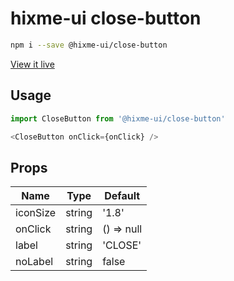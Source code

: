 # hixme-ui close-button

```bash
npm i --save @hixme-ui/close-button
```
[View it live](https://hixme.github.io/hixme-ui/close-button)

## Usage

```javascript
import CloseButton from '@hixme-ui/close-button'

<CloseButton onClick={onClick} />
```

## Props

| Name            | Type        | Default        |
|-----------------|-------------|----------------|
| iconSize        | string      | '1.8'          |
| onClick         | string      | () => null     |
| label           | string      | 'CLOSE'        |
| noLabel         | string      | false          |
